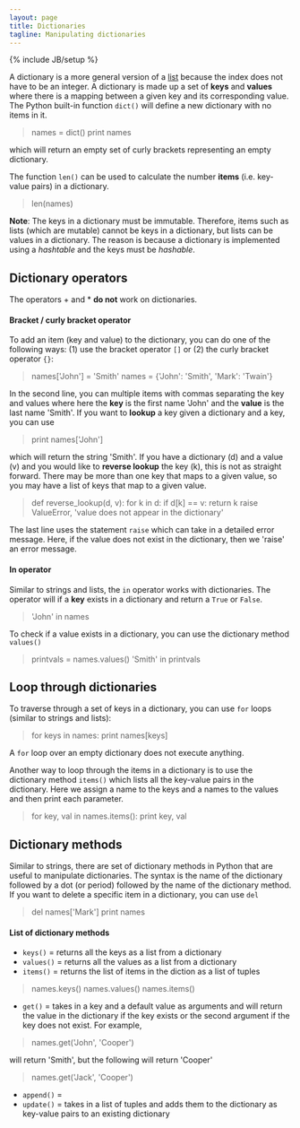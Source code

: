 ```yaml
---
layout: page
title: Dictionaries
tagline: Manipulating dictionaries
---
```

{% include JB/setup %}

A dictionary is a more general version of a [list](pages/list.html) because the index does not have to be an integer.  A dictionary is made up a set of **keys** and **values** where there is a mapping between a given key and its corresponding value.  The Python built-in function `dict()` will define a new dictionary with no items in it.  

>	names = dict()
>	print names

which will return an empty set of curly brackets representing an empty dictionary.   

The function `len()` can be used to calculate the number **items** (i.e. key-value pairs) in a dictionary. 

>	len(names)

**Note**: The keys in a dictionary must be immutable. Therefore, items such as lists (which are mutable) cannot be keys in a dictionary, but lists can be values in a dictionary.  The reason is because a dictionary is implemented using a *hashtable* and the keys must be *hashable*.  

## Dictionary operators 
The operators + and * **do not** work on dictionaries.

#### Bracket / curly bracket operator
To add an item (key and value) to the dictionary, you can do one of the following ways: (1) use the bracket operator `[]` or (2) the curly bracket operator `{}`:

>	names['John'] = 'Smith'
>	names = {'John': 'Smith', 'Mark': 'Twain'}

In the second line, you can multiple items with commas separating the key and values where here the **key** is the first name 'John' and the **value** is the last name 'Smith'.  If you want to **lookup** a key given a dictionary and a key, you can use 

>	print names['John']

which will return the string 'Smith'. If you have a dictionary (d) and a value (v) and you would like to **reverse lookup** the key (k), this is not as straight forward. There may be more than one key that maps to a given value, so you may have a list of keys that map to a given value.  

>	def reverse_lookup(d, v):
>	    for k in d:
>	        if d[k] == v:
>	            return k
>	    raise ValueError, 'value does not appear in the dictionary'

The last line uses the statement `raise` which can take in a detailed error message.  Here, if the value does not exist in the dictionary, then we 'raise' an error message.  

#### In operator
Similar to strings and lists, the `in` operator works with dictionaries. The operator will if a **key** exists in a dictionary and return a `True` or `False`. 

>	'John' in names

To check if a value exists in a dictionary, you can use the dictionary method `values()`

>	printvals = names.values()
>	'Smith' in printvals



## Loop through dictionaries
To traverse through a set of keys in a dictionary, you can use `for` loops (similar to strings and lists): 

>	for keys in names:
>	    print names[keys]

A `for` loop over an empty dictionary does not execute anything. 

Another way to loop through the items in a dictionary is to use the dictionary method `items()` which lists all the key-value pairs in the dictionary. Here we assign a name to the keys and a names to the values and then print each parameter. 

>	for key, val in names.items():
>	    print key, val


## Dictionary methods
Similar to strings, there are set of dictionary methods in Python that are useful to manipulate dictionaries. The syntax is the name of the dictionary followed by a dot (or period) followed by the name of the dictionary method.  
If you want to delete a specific item in a dictionary, you can use `del`

>	del names['Mark']
> 	print names


#### List of dictionary methods
* `keys()` = returns all the keys as a list from a dictionary
* `values()` = returns all the values as a list from a dictionary
* `items()` = returns the list of items in the diction as a list of tuples

>	names.keys()
>	names.values()
>	names.items()

* `get()` = takes in a key and a default value as arguments and will return the value in the dictionary if the key exists or the second argument if the key does not exist. For example, 

>	names.get('John', 'Cooper')

will return 'Smith', but the following will return 'Cooper'

>	names.get('Jack', 'Cooper')

* `append()` =  
* `update()` = takes in a list of tuples and adds them to the dictionary as key-value pairs to an existing dictionary
